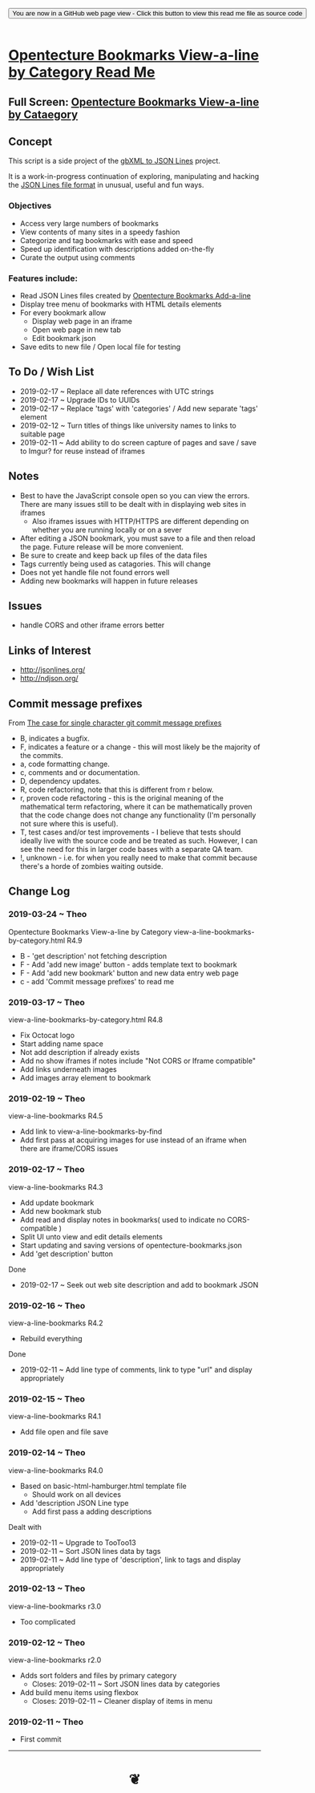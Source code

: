 
<span style=display:none; >[You are now in a GitHub source code view - click this link to view Read Me file as a web page]( https://opentecture.github.io/mindmapping/#sandbox/opentecture-bookmarks/view-a-line-bookmarks-by-category/README.md "View file as a web page." ) </span>

<div><input type=button class = 'btn btn-secondary btn-sm' onclick="window.location.href='https://github.com/opentecture/mindmapping/tree/master/sandbox/opentecture-bookmarks/view-a-line-bookmarks'";
value='You are now in a GitHub web page view - Click this button to view this read me file as source code' ></div>

<br>

# [Opentecture Bookmarks View-a-line by Category Read Me]( #sandbox/opentecture-bookmarks/view-a-line-bookmarks-by-category/README.md )

<!--
<iframe src=https://opentecture.github.io/mindmapping/sandbox/opentecture-bookmarks/view-a-line/sandbox/opentecture-bookmarks/view-a-line=-bookmarks/ width=100% height=500px >Iframes are not viewable in GitHub source code views</iframe>
_sandbox/opentecture-bookmarks/view-a-line.html_
-->

## Full Screen: [Opentecture Bookmarks View-a-line by Cataegory]( https://opentecture.github.io/mindmapping/sandbox/opentecture-bookmarks/view-a-line-bookmarks-by-category/index.html )


## Concept

This script is a side project of the [gbXML to JSON Lines]( https://www.ladybug.tools/spider/#sandbox/gbxml-to-json-lines/README.md) project.

It is a work-in-progress continuation of exploring, manipulating and hacking the [JSON Lines file format]( http://jsonlines.org/ ) in unusual, useful and fun ways.


### Objectives

* Access very large numbers of bookmarks
* View contents of many sites in a speedy fashion
* Categorize and tag bookmarks with ease and speed
* Speed up identification with descriptions added on-the-fly
* Curate the output using comments

### Features include:

* Read JSON Lines files created by [Opentecture Bookmarks Add-a-line]( https://opentecture.github.io/mindmapping/#sandbox/opentecture-bookmarks/add-a-line-bookmarks/README.md )
* Display tree menu of bookmarks with HTML details elements
* For every bookmark allow
	* Display web page in an iframe
	* Open web page in new tab
	* Edit bookmark json
* Save edits to new file / Open local file for testing


## To Do / Wish List

* 2019-02-17 ~ Replace all date references with UTC strings
* 2019-02-17 ~ Upgrade IDs to UUIDs
* 2019-02-17 ~ Replace 'tags' with 'categories' / Add new separate 'tags' element
* 2019-02-12 ~ Turn titles of things like university names to links to suitable page
* 2019-02-11 ~ Add ability to do screen capture of pages and save / save to Imgur? for reuse instead of iframes


## Notes

* Best to have the JavaScript console open so you can view the errors. There are many issues still to be dealt with in displaying web sites in iframes
	* Also iframes issues with HTTP/HTTPS are different depending on whether you are running locally or on a sever
* After editing a JSON bookmark, you must save to a file and then reload the page. Future release will be more convenient.
* Be sure to create and keep back up files of the data files
* Tags currently being used as catagories. This will change
* Does not yet handle file not found errors well
* Adding new bookmarks will happen in future releases

## Issues

* handle CORS and other iframe errors better

## Links of Interest

* http://jsonlines.org/
* http://ndjson.org/

## Commit message prefixes

From [The case for single character git commit message prefixes]( https://smalldata.tech/blog/2018/10/04/the-case-for-single-character-git-commit-message-prefixes )
* B, indicates a bugfix.
* F, indicates a feature or a change - this will most likely be the majority of the commits.
* a, code formatting change.
* c, comments and or documentation.
* D, dependency updates.
* R, code refactoring, note that this is different from r below.
* r, proven code refactoring - this is the original meaning of the mathematical term refactoring, where it can be mathematically proven that the code change does not change any functionality (I'm personally not sure where this is useful).
* T, test cases and/or test improvements - I believe that tests should ideally live with the source code and be treated as such. However, I can see the need for this in larger code bases with a separate QA team.
* !, unknown - i.e. for when you really need to make that commit because there's a horde of zombies waiting outside.

## Change Log

### 2019-03-24 ~ Theo

Opentecture Bookmarks View-a-line by Category
view-a-line-bookmarks-by-category.html R4.9

* B - 'get description' not fetching description
* F - Add 'add new image' button - adds template text  to bookmark
* F - Add 'add new bookmark' button and new data entry web page
* c - add 'Commit message prefixes' to read me


### 2019-03-17 ~ Theo

view-a-line-bookmarks-by-category.html R4.8

* Fix Octocat logo
* Start adding name space
* Not add description if already exists
* Add no show iframes if notes include "Not CORS or Iframe compatible"
* Add links underneath images
* Add images array element to bookmark

### 2019-02-19 ~ Theo

view-a-line-bookmarks R4.5
* Add link to view-a-line-bookmarks-by-find
* Add first pass at acquiring images for use instead of an iframe when there are iframe/CORS issues


### 2019-02-17 ~ Theo

view-a-line-bookmarks R4.3
* Add update bookmark
* Add new bookmark stub
* Add read and display notes in bookmarks( used to indicate no CORS-compatible )
* Split UI unto view and edit details elements
* Start updating and saving versions of opentecture-bookmarks.json
* Add 'get description' button

Done
* 2019-02-17 ~ Seek out web site description and add to bookmark JSON

### 2019-02-16 ~ Theo

view-a-line-bookmarks R4.2
* Rebuild everything

Done
* 2019-02-11 ~ Add line type of comments, link to type "url" and display appropriately

### 2019-02-15 ~ Theo

view-a-line-bookmarks R4.1
* Add file open and file save


### 2019-02-14 ~ Theo


view-a-line-bookmarks R4.0

* Based on basic-html-hamburger.html template file
	* Should work on all devices
* Add 'description JSON Line type
	* Add first pass a adding descriptions

Dealt with
* 2019-02-11 ~ Upgrade to TooToo13
* 2019-02-11 ~ Sort JSON lines data by tags
* 2019-02-11 ~ Add line type of 'description', link to tags and display appropriately


### 2019-02-13 ~ Theo

view-a-line-bookmarks r3.0

* Too complicated

### 2019-02-12 ~ Theo

view-a-line-bookmarks r2.0

* Adds sort folders and files by primary category
	* Closes: 2019-02-11 ~ Sort JSON lines data by categories
* Add build menu items using flexbox
	* Closes: 2019-02-11 ~ Cleaner display of items in menu


### 2019-02-11 ~ Theo

* First commit


***

# <center title="hello!" ><a href=javascript:window.scrollTo(0,0); style=text-decoration:none; > ❦ </a></center>
